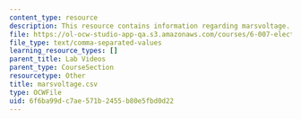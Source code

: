```yaml
---
content_type: resource
description: This resource contains information regarding marsvoltage.
file: https://ol-ocw-studio-app-qa.s3.amazonaws.com/courses/6-007-electromagnetic-energy-from-motors-to-lasers-spring-2011/6f6ba99dc7ae571b2455b80e5fbd0d22_marsvoltage.csv
file_type: text/comma-separated-values
learning_resource_types: []
parent_title: Lab Videos
parent_type: CourseSection
resourcetype: Other
title: marsvoltage.csv
type: OCWFile
uid: 6f6ba99d-c7ae-571b-2455-b80e5fbd0d22
---
```

